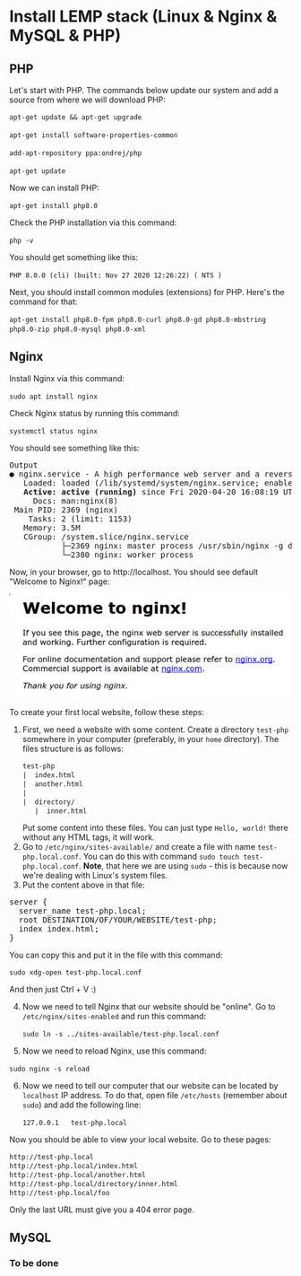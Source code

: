 # Install LEMP stack (Linux & Nginx & MySQL & PHP)

## PHP

Let's start with PHP. The commands below update our system and add a source from where we will download PHP:

```
apt-get update && apt-get upgrade

apt-get install software-properties-common

add-apt-repository ppa:ondrej/php

apt-get update
```

Now we can install PHP:

`apt-get install php8.0`

Check the PHP installation via this command:

`php -v`

You should get something like this:

`PHP 8.0.0 (cli) (built: Nov 27 2020 12:26:22) ( NTS )`

Next, you should install common modules (extensions) for PHP. Here's the command for that:

`apt-get install php8.0-fpm php8.0-curl php8.0-gd php8.0-mbstring php8.0-zip php8.0-mysql php8.0-xml`

## Nginx

Install Nginx via this command:

`sudo apt install nginx`

Check Nginx status by running this command:

`systemctl status nginx`

You should see something like this:

<pre>
Output
● nginx.service - A high performance web server and a reverse proxy server
   Loaded: loaded (/lib/systemd/system/nginx.service; enabled; vendor preset: enabled)
   <b>Active: active (running)</b> since Fri 2020-04-20 16:08:19 UTC; 3 days ago
     Docs: man:nginx(8)
 Main PID: 2369 (nginx)
    Tasks: 2 (limit: 1153)
   Memory: 3.5M
   CGroup: /system.slice/nginx.service
           ├─2369 nginx: master process /usr/sbin/nginx -g daemon on; master_process on;
           └─2380 nginx: worker process
</pre>

Now, in your browser, go to http://localhost. You should see default "Welcome to Nginx!" page:

![](img/default_page.png)

To create your first local website, follow these steps:

1. First, we need a website with some content. Create a directory `test-php` somewhere in your computer (preferably, in your `home` directory). The files structure is as follows:
   ```
   test-php
   |  index.html
   |  another.html
   |
   |  directory/
      |  inner.html
   ```
   Put some content into these files. You can just type `Hello, world!` there without any HTML tags, it will work.
2. Go to `/etc/nginx/sites-available/` and create a file with name `test-php.local.conf`. You can do this with command
   `sudo touch test-php.local.conf`. **Note**, that here we are using `sudo` - this is because now we're dealing with Linux's system files.
3. Put the content above in that file:
<pre>
server {
  server_name test-php.local;
  root DESTINATION/OF/YOUR/WEBSITE/test-php;
  index index.html;
}
</pre>

You can copy this and put it in the file with this command:

```
sudo xdg-open test-php.local.conf
```

And then just Ctrl + V :)

4. Now we need to tell Nginx that our website should be "online". Go to `/etc/nginx/sites-enabled` and run this command:
   
   `sudo ln -s ../sites-available/test-php.local.conf`

5. Now we need to reload Nginx, use this command:

  `sudo nginx -s reload`
  
6. Now we need to tell our computer that our website can be located by `localhost` IP address. To do that, open file `/etc/hosts` (remember about `sudo`)
and add the following line:
   
   `127.0.0.1	test-php.local`

Now you should be able to view your local website. Go to these pages:
```
http://test-php.local
http://test-php.local/index.html
http://test-php.local/another.html
http://test-php.local/directory/inner.html
http://test-php.local/foo
```

Only the last URL must give you a 404 error page.

## MySQL

### To be done